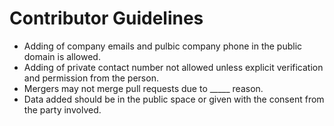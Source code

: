 # Contributor Guidelines #

* Adding of company emails and pulbic company phone in the public domain is allowed.
* Adding of private contact number not allowed unless explicit verification and permission from the person.
* Mergers may not merge pull requests due to _____ reason.
* Data added should be in the public space or given with the consent from the party involved.
